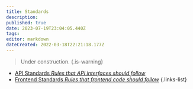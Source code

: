 ```yaml
---
title: Standards
description: 
published: true
date: 2023-07-19T23:04:05.440Z
tags: 
editor: markdown
dateCreated: 2022-03-18T22:21:18.177Z
---
```


> Under construction.
{.is-warning}

- [API Standards *Rules that API interfaces should follow*](https://github.com/centerofci/mathesar/blob/develop/mathesar/api/STANDARDS.md)
- [Frontend Standards *Rules that frontend code should follow*](https://github.com/centerofci/mathesar/blob/develop/mathesar_ui/STANDARDS.md)
{.links-list}